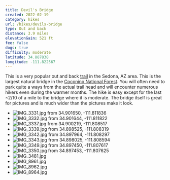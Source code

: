 ```yaml
---
title: Devil's Bridge
created: 2022-02-19
category: hikes
url: /hikes/devils-bridge
type: Out and back
distance: 3.9 miles
elevationGain: 521 ft
fee: false
dogs: true
difficulty: moderate
latitude: 34.887838
longitude: -111.822567
---
```

This is a very popular out and back [trail](https://www.alltrails.com/trail/us/arizona/devils-bridge-trail) in the Sedona, AZ area. This is the largest natural bridge in the [Coconino National Forest](https://www.fs.usda.gov/coconino/). You will often need to park quite a ways from the actual trail head and will encounter numerous hikers even during the warmer months. The hike is easy except for the last ~2/10 of a mile to the bridge where it is moderate. The bridge itself is great for pictures and is much wider than the pictures make it look.

<wb-map></wb-map>

- ![IMG_3331.jpg from 34.901650, -111.811836](https://imagedelivery.net/jUwSKjsiLWz8U8lfkVW6uQ/b77ac167-1f2c-45f7-ad8b-a04f18fa9200/330width)
- ![IMG_3332.jpg from 34.901644, -111.811822](https://imagedelivery.net/jUwSKjsiLWz8U8lfkVW6uQ/454c2f95-91bd-4284-dbbc-3ba851bc4200/330width)
- ![IMG_3337.jpg from 34.900219, -111.808517](https://imagedelivery.net/jUwSKjsiLWz8U8lfkVW6uQ/d9d38bfe-708e-4cd4-eb0a-9bbc4e285200/330width)
- ![IMG_3339.jpg from 34.898525, -111.808319](https://imagedelivery.net/jUwSKjsiLWz8U8lfkVW6uQ/9965fa68-14db-4470-69b4-977f85491300/330width)
- ![IMG_3342.jpg from 34.897964, -111.808297](https://imagedelivery.net/jUwSKjsiLWz8U8lfkVW6uQ/56a102b1-18e8-4844-686d-32e65f98d700/330width)
- ![IMG_3343.jpg from 34.898025, -111.808594](https://imagedelivery.net/jUwSKjsiLWz8U8lfkVW6uQ/268bd0aa-e9e5-4d71-2499-bebf52a19700/330width)
- ![IMG_3349.jpg from 34.897450, -111.807617](https://imagedelivery.net/jUwSKjsiLWz8U8lfkVW6uQ/58263b58-2ae7-406c-c409-2981a0795a00/330width)
- ![IMG_3350.jpg from 34.897453, -111.807625](https://imagedelivery.net/jUwSKjsiLWz8U8lfkVW6uQ/6174b858-fec2-42ff-556f-27280098f100/330width)
- ![IMG_3481.jpg](https://imagedelivery.net/jUwSKjsiLWz8U8lfkVW6uQ/bfee9672-f342-4706-1245-31cfc74c5000/330width)
- ![IMG_8961.jpg](https://imagedelivery.net/jUwSKjsiLWz8U8lfkVW6uQ/bd522807-e3a2-4ed3-250b-8e51bb04ed00/330width)
- ![IMG_8962.jpg](https://imagedelivery.net/jUwSKjsiLWz8U8lfkVW6uQ/c537aee3-1f1b-4ed5-663a-2cbe7a0c6700/330width)
- ![IMG_8964.jpg](https://imagedelivery.net/jUwSKjsiLWz8U8lfkVW6uQ/6c1a0f96-f767-4aa7-41b0-f2518f30bc00/330width)

